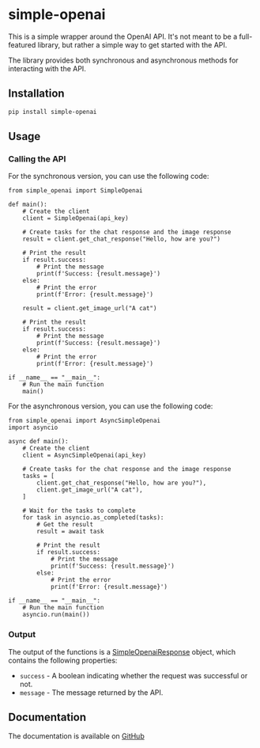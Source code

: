 # simple-openai

This is a simple wrapper around the OpenAI API.  It's not meant to be a full-featured library, but rather a simple way to get started with the API.

The library provides both synchronous and asynchronous methods for interacting with the API.

## Installation

```bash
pip install simple-openai
```

## Usage

### Calling the API

For the synchronous version, you can use the following code:

    from simple_openai import SimpleOpenai

    def main():
        # Create the client
        client = SimpleOpenai(api_key)

        # Create tasks for the chat response and the image response
        result = client.get_chat_response("Hello, how are you?")

        # Print the result
        if result.success:
            # Print the message
            print(f'Success: {result.message}')
        else:
            # Print the error
            print(f'Error: {result.message}')

        result = client.get_image_url("A cat")

        # Print the result
        if result.success:
            # Print the message
            print(f'Success: {result.message}')
        else:
            # Print the error
            print(f'Error: {result.message}')

    if __name__ == "__main__":
        # Run the main function
        main()

For the asynchronous version, you can use the following code:

    from simple_openai import AsyncSimpleOpenai
    import asyncio

    async def main():
        # Create the client
        client = AsyncSimpleOpenai(api_key)

        # Create tasks for the chat response and the image response
        tasks = [
            client.get_chat_response("Hello, how are you?"),
            client.get_image_url("A cat"),
        ]

        # Wait for the tasks to complete
        for task in asyncio.as_completed(tasks):
            # Get the result
            result = await task

            # Print the result
            if result.success:
                # Print the message
                print(f'Success: {result.message}')
            else:
                # Print the error
                print(f'Error: {result.message}')

    if __name__ == "__main__":
        # Run the main function
        asyncio.run(main())

### Output

The output of the functions is a [SimpleOpenaiResponse](https://schleising.github.io/simple-openai/simple_openai/responses/#src.simple_openai.responses.SimpleOpenaiResponse) object, which contains the following properties:

- `success` - A boolean indicating whether the request was successful or not.
- `message` - The message returned by the API.

## Documentation

The documentation is available on [GitHub](https://schleising.github.io/simple-openai/)